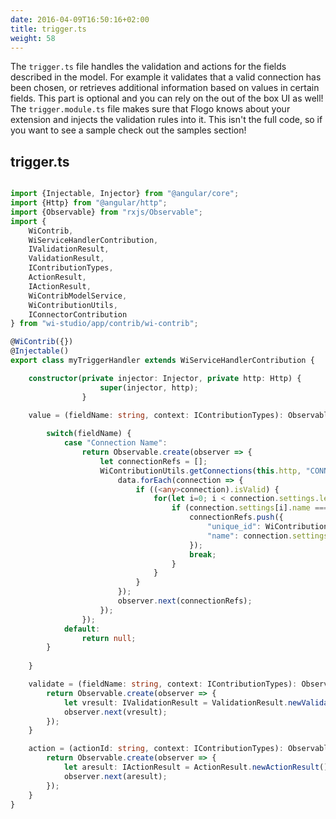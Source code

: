 ```yaml
---
date: 2016-04-09T16:50:16+02:00
title: trigger.ts
weight: 58
---
```


The `trigger.ts` file handles the validation and actions for the fields described in the model. For example it validates that a valid connection has been chosen, or retrieves additional information based on values in certain fields. This part is optional and you can rely on the out of the box UI as well! The `trigger.module.ts` file makes sure that Flogo knows about your extension and injects the validation rules into it. This isn't the full code, so if you want to see a sample check out the samples section!

## trigger.ts
```typescript

import {Injectable, Injector} from "@angular/core";
import {Http} from "@angular/http";
import {Observable} from "rxjs/Observable";
import {
    WiContrib,
    WiServiceHandlerContribution,
    IValidationResult,
    ValidationResult,
    IContributionTypes,
    ActionResult,
    IActionResult,
    WiContribModelService,
    WiContributionUtils,
    IConnectorContribution
} from "wi-studio/app/contrib/wi-contrib";

@WiContrib({})
@Injectable()
export class myTriggerHandler extends WiServiceHandlerContribution {

    constructor(private injector: Injector, private http: Http) {
                    super(injector, http);
                }

    value = (fieldName: string, context: IContributionTypes): Observable<any> | any => {
        
        switch(fieldName) {
            case "Connection Name":
                return Observable.create(observer => {
                    let connectionRefs = [];
                    WiContributionUtils.getConnections(this.http, "CONNECTION_TYPE").subscribe((data: IConnectorContribution[]) => {
                        data.forEach(connection => {
                            if ((<any>connection).isValid) {
                                for(let i=0; i < connection.settings.length; i++) {
                                    if (connection.settings[i].name === "name") {
                                        connectionRefs.push({
                                            "unique_id": WiContributionUtils.getUniqueId(connection),
                                            "name": connection.settings[i].value
                                        });
                                        break;
                                    }
                                }
                            }
                        });
                        observer.next(connectionRefs);
                    });
                });
            default: 
                return null;
        }
            
    }

    validate = (fieldName: string, context: IContributionTypes): Observable<IValidationResult> | IValidationResult => {
        return Observable.create(observer => {
            let vresult: IValidationResult = ValidationResult.newValidationResult();
            observer.next(vresult);
        });
    }

    action = (actionId: string, context: IContributionTypes): Observable<IActionResult> | IActionResult => {
        return Observable.create(observer => {
            let aresult: IActionResult = ActionResult.newActionResult();
            observer.next(aresult);
        });
    }
}


```